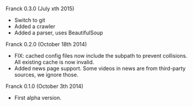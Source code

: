 Franck 0.3.0 (July xth 2015)

  * Switch to git
  * Added a crawler
  * Added a parser, uses BeautifulSoup
  
Franck 0.2.0 (October 18th 2014)

  * FIX: cached config files now include the subpath to prevent collisions. All existing cache is now invalid.
  * Added news page support. Some videos in news are from third-party sources, we ignore those.

Franck 0.1.0 (October 3th 2014)

  * First alpha version.
